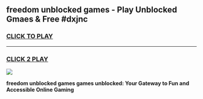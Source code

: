 
## freedom unblocked games - Play Unblocked Gmaes & Free #dxjnc
<h3>
<a href="https://news.freeplayer.one?title=freedom_unblocked_games&ref=24F">CLICK TO PLAY</a></h3>
<hr>

<h3>
<a href="https://news.freeplayer.one?title=freedom_unblocked_games&ref=24F">CLICK 2 PLAY</a>
  
</h3>

<a href="https://news.freeplayer.one?title=freedom_unblocked_games&ref=24F/"><img src="https://clearcache.store/games.png"></a>


**freedom unblocked games games unblocked: Your Gateway to Fun and Accessible Online Gaming**
